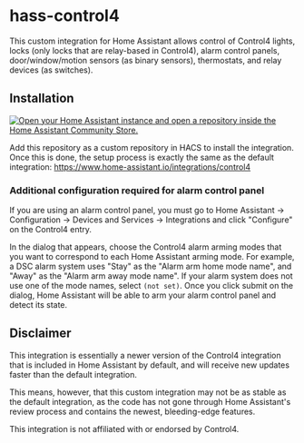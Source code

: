 # hass-control4

This custom integration for Home Assistant allows control of Control4 lights, locks (only locks that are relay-based in Control4), alarm control panels, door/window/motion sensors (as binary sensors), thermostats, and relay devices (as switches).

## Installation

[![Open your Home Assistant instance and open a repository inside the Home Assistant Community Store.](https://my.home-assistant.io/badges/hacs_repository.svg)](https://my.home-assistant.io/redirect/hacs_repository/?owner=lawtancool&repository=hass-control4)

Add this repository as a custom repository in HACS to install the integration. Once this is done, the setup process is exactly the same as the default integration: https://www.home-assistant.io/integrations/control4

### Additional configuration required for alarm control panel

If you are using an alarm control panel, you must go to Home Assistant -> Configuration -> Devices and Services -> Integrations and click "Configure" on the Control4 entry.

In the dialog that appears, choose the Control4 alarm arming modes that you want to correspond to each Home Assistant arming mode. For example, a DSC alarm system uses "Stay" as the "Alarm arm home mode name", and "Away" as the "Alarm arm away mode name". If your alarm system does not use one of the mode names, select `(not set)`. Once you click submit on the dialog, Home Assistant will be able to arm your alarm control panel and detect its state.

## Disclaimer

This integration is essentially a newer version of the Control4 integration that is included in Home Assistant by default, and will receive new updates faster than the default integration.

This means, however, that this custom integration may not be as stable as the default integration, as the code has not gone through Home Assistant's review process and contains the newest, bleeding-edge features.

This integration is not affiliated with or endorsed by Control4.
